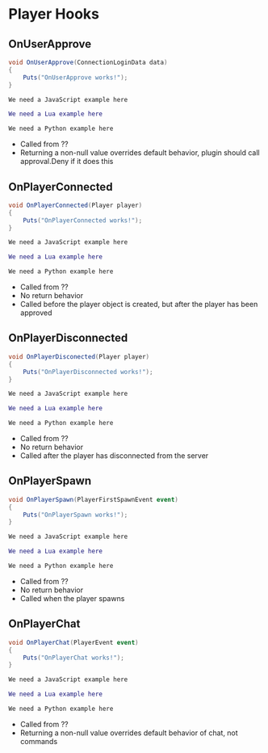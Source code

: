 # Player Hooks

## OnUserApprove

``` csharp
void OnUserApprove(ConnectionLoginData data)
{
    Puts("OnUserApprove works!");
}
```

``` javascript
We need a JavaScript example here
```

``` lua
We need a Lua example here
```

``` python
We need a Python example here
```

 * Called from ??
 * Returning a non-null value overrides default behavior, plugin should call approval.Deny if it does this

## OnPlayerConnected

``` csharp
void OnPlayerConnected(Player player)
{
    Puts("OnPlayerConnected works!");
}
```

``` javascript
We need a JavaScript example here
```

``` lua
We need a Lua example here
```

``` python
We need a Python example here
```

 * Called from ??
 * No return behavior
 * Called before the player object is created, but after the player has been approved

## OnPlayerDisconnected

``` csharp
void OnPlayerDisconected(Player player)
{
    Puts("OnPlayerDisconnected works!");
}
```

``` javascript
We need a JavaScript example here
```

``` lua
We need a Lua example here
```

``` python
We need a Python example here
```

 * Called from ??
 * No return behavior
 * Called after the player has disconnected from the server

## OnPlayerSpawn

``` csharp
void OnPlayerSpawn(PlayerFirstSpawnEvent event)
{
    Puts("OnPlayerSpawn works!");
}
```

``` javascript
We need a JavaScript example here
```

``` lua
We need a Lua example here
```

``` python
We need a Python example here
```

 * Called from ??
 * No return behavior
 * Called when the player spawns

## OnPlayerChat

``` csharp
void OnPlayerChat(PlayerEvent event)
{
    Puts("OnPlayerChat works!");
}
```

``` javascript
We need a JavaScript example here
```

``` lua
We need a Lua example here
```

``` python
We need a Python example here
```

 * Called from ??
 * Returning a non-null value overrides default behavior of chat, not commands

